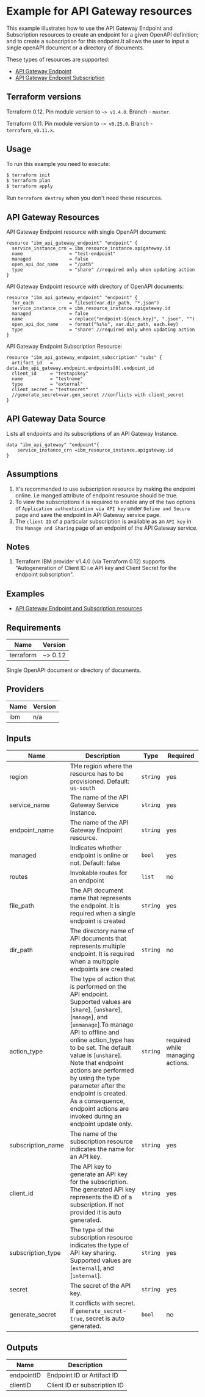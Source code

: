 # Example for API Gateway resources

This example illustrates how to use the API Gateway Endpoint and Subscription resources to create an endpoint for a given OpenAPI definition; and to create a subscription for this endpoint.It allows the user to input a single openAPI document or a directory of documents.

These types of resources are supported:

* [API Gateway Endpoint](https://cloud.ibm.com/docs/terraform?topic=terraform-api-gateway-resources#api-gw-endpoint)
* [API Gateway Endpoint Subscription](https://cloud.ibm.com/docs/terraform?topic=terraform-api-gateway-resources#api-gw-endpoint-subscript)

## Terraform versions

Terraform 0.12. Pin module version to `~> v1.4.0`. Branch - `master`.

Terraform 0.11. Pin module version to `~> v0.25.0`. Branch - `terraform_v0.11.x`.

## Usage

To run this example you need to execute:

```bash
$ terraform init
$ terraform plan
$ terraform apply
```

Run `terraform destroy` when you don't need these resources.


## API Gateway Resources

API Gateway Endpoint resource with single OpenAPI document:

```hcl
resource "ibm_api_gateway_endpoint" "endpoint" {
  service_instance_crn = ibm_resource_instance.apigateway.id
  name                 = "test-endpoint"
  managed              = false
  open_api_doc_name    = "/path"
  type                 = "share" //required only when updating action
}
```
API Gateway Endpoint resource with directory of OpenAPI documents:
```hcl
resource "ibm_api_gateway_endpoint" "endpoint" {
  for_each             = fileset(var.dir_path, "*.json")
  service_instance_crn = ibm_resource_instance.apigateway.id
  managed              = false
  name                 = replace("endpoint-${each.key}", ".json", "")
  open_api_doc_name    = format("%s%s", var.dir_path, each.key)
  type                 = "share" //required only when updating action
}
```
API Gateway Endpoint Subscription Resource:
```hcl
resource "ibm_api_gateway_endpoint_subscription" "subs" {
  artifact_id   = data.ibm_api_gateway.endpoint.endpoints[0].endpoint_id
  client_id     = "testapikey"
  name          = "testname"
  type          = "external"
  client_secret = "testsecret"
  //generate_secret=var.gen_secret //conflicts with client_secret
}
```
##  API Gateway Data Source
Lists all endpoints and its subscriptions of an API Gateway Instance.

```hcl
data "ibm_api_gateway" "endpoint"{
    service_instance_crn =ibm_resource_instance.apigateway.id
}
```

## Assumptions

1. It's recommended to use subscription resource by making the endpoint online. i.e manged attribute of endpoint resource should be true.
2. To view the subscriptions it is required to enable any of the two options of `Application authentication via API key` under `Define and Secure` page and save the endpoint in API Gateway service page.
3. The `client ID` of a particular subscription is available as an `API key` in the `Manage and Sharing` page of an endpoint of the API Gateway service.

## Notes

1. Terraform IBM provider v1.4.0 (via Terraform 0.12) supports "Autogeneration of Client ID i.e API key and Client Secret for the endpoint subscription".

## Examples

* [API Gateway Endpoint and Subscription resources](https://github.com/IBM-Cloud/terraform-provider-ibm/tree/master/examples/ibm-api-gateway)

<!-- BEGINNING OF PRE-COMMIT-TERRAFORM DOCS HOOK -->
## Requirements

| Name | Version |
|------|---------|
| terraform | ~> 0.12 |

Single OpenAPI document or directory of documents.

## Providers

| Name | Version |
|------|---------|
| ibm | n/a |

## Inputs

| Name | Description | Type | Required |
|------|-------------|------|---------|
| region | THe region where the resource has to be provisioned. Default: `us-south`| `string` | yes |
| service\_name | The name of the API Gateway Service Instance. | `string` | yes |
| endpoint_name | The name of the API Gateway Endpoint resource. | `string` | yes |
| managed | Indicates whether endpoint is online or not. Default: false | `bool` | yes |
| routes | Invokable routes for an endpoint | `list` | no |
| file\_path | The API document name that represents the endpoint. It is required when a single endpoint is created| `string` | yes |
| dir_path | The directory name of API documents that represents multiple endpoint. It is required when a multipple endpoints are created| `string` | no |
| action\_type | The type of action that is performed on the API endpoint. Supported values are [`share`], [`unshare`], [`manage`], and [`unmanage`].To manage API to offline and online action\_type has to be set. The default value is [`unshare`]. Note that endpoint actions are performed by using the type parameter after the endpoint is created. As a consequence, endpoint actions are invoked during an endpoint update only. | `string` | required while managing actions. |
| subscription\_name | The name of the subscription resource indicates the name for an API key. | `string` | yes |
| client\_id | The API key to generate an API key for the subscription. The generated API key represents the ID of a subscription. If not provided it is auto generated. | `string` | yes |
| subscription\_type | The type of the subscription resource indicates the type of API key sharing. Supported values are [`external`], and [`internal`]. | `string` | yes |
| secret | The secret of the API key. | `string` | yes |
| generate_secret | It conflicts with secret. If `generate_secret`- `true`, secret is auto generated. | `bool` | no |

## Outputs

| Name | Description |
|------|-------------|
| endpointID | Endpoint ID or Artifact ID|
| clientID | Client ID or subscription ID |

<!-- END OF PRE-COMMIT-TERRAFORM DOCS HOOK -->
